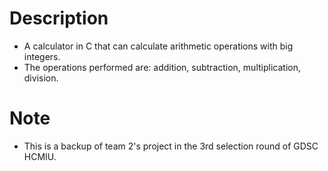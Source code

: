 # Description
  - A calculator in C that can calculate arithmetic operations with big integers.
  - The operations performed are: addition, subtraction, multiplication, division.
# Note
  - This is a backup of team 2's project in the 3rd selection round of GDSC HCMIU.
